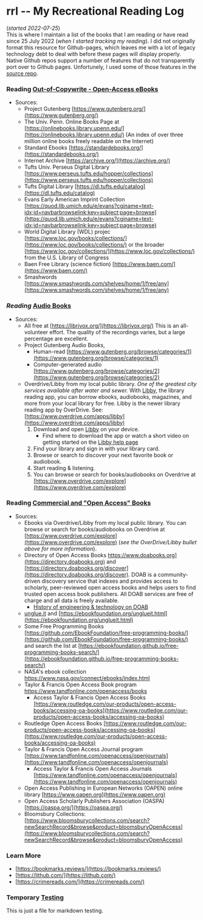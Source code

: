 # rrl -- My Recreational Reading Log
(*started 2022-07-25*)  
This is where I maintain a list of the books that I am reading or have read since 25 July 2022 (*when I started tracking my reading*). I did not originally format this resource for Github-pages, which leaves me with a lot of legacy technology debt to deal with before these pages will display properly.  Native Github repos support a number of features that do not transparently port over to Github pages.  Unfortunely, I used some of those features in the [source repo](https://github.com/mccright/rrl).  

### Reading [Out-of-Copywrite - Open-Access eBooks](OpenSourceTexts/)  
* Sources:  
  * Project Gutenberg  [https://www.gutenberg.org/](https://www.gutenberg.org/)  
  * The Univ. Penn. Online Books Page at  [https://onlinebooks.library.upenn.edu/](https://onlinebooks.library.upenn.edu/) (An index of over three million online books freely readable on the Internet)  
  * Standard Ebooks  [https://standardebooks.org/](https://standardebooks.org/)  
  * Internet Archive [https://archive.org/](https://archive.org/)  
  * Tufts Univ. Perseus Digital Library [https://www.perseus.tufts.edu/hopper/collections](https://www.perseus.tufts.edu/hopper/collections)  
  * Tufts Digital Library [https://dl.tufts.edu/catalog](https://dl.tufts.edu/catalog)  
  * Evans Early American Imprint Collection  [https://quod.lib.umich.edu/e/evans?cginame=text-idx;id=navbarbrowselink;key=subject;page=browse](https://quod.lib.umich.edu/e/evans?cginame=text-idx;id=navbarbrowselink;key=subject;page=browse)  
  * World Digital Library (WDL) projec [https://www.loc.gov/books/collections/](https://www.loc.gov/books/collections/) or the broader [https://www.loc.gov/collections/](https://www.loc.gov/collections/) from the U.S. Library of Congress  
  * Baen Free Library (science fiction) [https://www.baen.com/](https://www.baen.com/)  
  * Smashwords [https://www.smashwords.com/shelves/home/1/free/any](https://www.smashwords.com/shelves/home/1/free/any)  

### *Reading* [Audio Books](AudioBooks/)  
* Sources:  
  * All free at [https://librivox.org/](https://librivox.org/)  This is an all-volunteer effort.  The quality of the recordings varies, but a large percentage are excellent.  
  * Project Gutenberg Audio Books,  
    * Human-read  [https://www.gutenberg.org/browse/categories/1](https://www.gutenberg.org/browse/categories/1)  
    * Computer-generated audio  [https://www.gutenberg.org/browse/categories/2](https://www.gutenberg.org/browse/categories/2)  
  * Overdrive/Libby from my local public library.  *One of the greatest city services available after water and sewer.*  With [Libby](https://www.overdrive.com/apps/libby), the library reading app, you can borrow ebooks, audiobooks, magazines, and more from your local library for free.  Libby is the newer library reading app by OverDrive. See: [https://www.overdrive.com/apps/libby](https://www.overdrive.com/apps/libby)  
    1. Download and open [Libby](https://www.overdrive.com/apps/libby) on your device.  
	   * Find where to download the app or watch a short video on getting started on the [Libby help page](https://help.libbyapp.com/en-us/6103.htm?tocpath=Home%7CGetting%20started%7C_____1)  
    2. Find your library and sign in with your library card.  
    3. Browse or search to discover your next favorite book or audiobook.  
    4. Start reading & listening.  
	5. You can browse or search for books/audiobooks on Overdrive at [https://www.overdrive.com/explore](https://www.overdrive.com/explore)  


### Reading [Commercial and "Open Access" Books](Books/)  
* Sources:  
  * Ebooks via Overdrive/Libby from my local public library.  You can browse or search for books/audiobooks on Overdrive at [https://www.overdrive.com/explore](https://www.overdrive.com/explore)  (*see the OverDrive/Libby bullet above for more information*).  
  * Directory of Open Access Books https://www.doabooks.org](https://directory.doabooks.org) and [https://directory.doabooks.org/discover](https://directory.doabooks.org/discover).  DOAB is a community-driven discovery service that indexes and provides access to scholarly, peer-reviewed open access books and helps users to find trusted open access book publishers. All DOAB services are free of charge and all data is freely available.  
    * [History of engineering & technology on DOAB](https://directory.doabooks.org/discover?query=history&filtertype=classification_text&filter_relational_operator=equals&filter=History+of+engineering+%26+technology)  
  * [unglue.it](https://unglue.it/) and [https://ebookfoundation.org/unglueit.html](https://ebookfoundation.org/unglueit.html)  
  * Some Free Programming Books [https://github.com/EbookFoundation/free-programming-books/](https://github.com/EbookFoundation/free-programming-books/) and search the list at [https://ebookfoundation.github.io/free-programming-books-search/](https://ebookfoundation.github.io/free-programming-books-search/)  
  * NASA's ebook collection https://www.nasa.gov/connect/ebooks/index.html  
  * Taylor & Francis Open Access Book program https://www.tandfonline.com/openaccess/books  
    * Access Taylor & Francis Open Access Books [https://www.routledge.com/our-products/open-access-books/accessing-oa-books](https://www.routledge.com/our-products/open-access-books/accessing-oa-books)  
  * Routledge Open Access Books [https://www.routledge.com/our-products/open-access-books/accessing-oa-books](https://www.routledge.com/our-products/open-access-books/accessing-oa-books)  
  * Taylor & Francis Open Access Journal program [https://www.tandfonline.com/openaccess/openjournals](https://www.tandfonline.com/openaccess/openjournals)  
    * Access Taylor & Francis Open Access Journals [https://www.tandfonline.com/openaccess/openjournals](https://www.tandfonline.com/openaccess/openjournals)  
  * Open Access Publishing in European Networks (OAPEN) online library [https://www.oapen.org](https://www.oapen.org)  
  * Open Access Scholarly Publishers Association (OASPA) [https://oaspa.org/](https://oaspa.org/)  
  * Bloomsbury Collections: [https://www.bloomsburycollections.com/search?newSearchRecord&browse&product=bloomsburyOpenAccess](https://www.bloomsburycollections.com/search?newSearchRecord&browse&product=bloomsburyOpenAccess)  

### Learn More  
* [https://bookmarks.reviews/](https://bookmarks.reviews/)  
* [https://lithub.com/](https://lithub.com/)  
* [https://crimereads.com/](https://crimereads.com/)  

### Temporary [Testing](test.md)  
This is just a file for markdown testing.